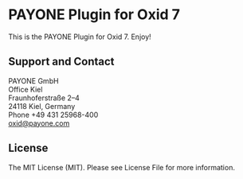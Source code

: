 # PAYONE Plugin for Oxid 7

This is the PAYONE Plugin for Oxid 7. Enjoy!

## Support and Contact

PAYONE GmbH  
Office Kiel  
Fraunhoferstraße 2–4  
24118 Kiel, Germany  
Phone +49 431 25968-400  
oxid@payone.com

## License

The MIT License (MIT). Please see License File for more information.
